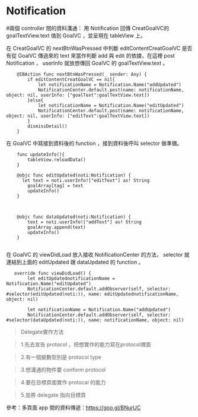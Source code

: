 # Notification
#兩個 controller 間的資料溝通： 用 Notification 回傳 CreatGoalVC的goalTextView.text 值到 GoalVC ，並呈現在 tableView 上。


在 CreatGoalVC 的 nextBtnWasPressed 中判斷 editContentCreatGoalVC 是否有從 GoalVC 傳過來的 text 來當作判斷 add 與 edit 的依據，在這裡 post Notification ， userInfo 就放想傳回 GoalVC 的 goalTextView.text 。

``` 
    @IBAction func nextBtnWasPressed(_ sender: Any) {
        if editContentCreatGoalVC == nil{
            let notificationName = Notification.Name("addUpdated")
            NotificationCenter.default.post(name: notificationName, object: nil, userInfo: ["goalText":goalTextView.text])
        }else{
            let notificationName = Notification.Name("editUpdated")
            NotificationCenter.default.post(name: notificationName, object: nil, userInfo: ["editText":goalTextView.text])
        }
        dismissDetail()
    }
``` 

在 GoalVC 中寫接到資料後的 function ，接到資料後呼叫 selector 做準備。

``` 
    func updateInfo(){
        tableView.reloadData()
    }

    @objc func editUpdated(noti:Notification) {
      let text = noti.userInfo!["editText"] as! String
        goalArray[tag] = text
        updateInfo()
    }
    
    
    
    @objc func dataUpdated(noti:Notification) {
        text = noti.userInfo!["addText"] as! String
        goalArray.append(text)
        updateInfo()
    }
    
``` 


在 GoalVC 的 viewDidLoad 放入接收 NotificationCenter 的方法， selector 就連結到上面的 editUpdated 跟 dataUpdated 的 function 。
``` 
   override func viewDidLoad() {
        let editUpdatednotificationName = Notification.Name("editUpdated")
        NotificationCenter.default.addObserver(self, selector: #selector(editUpdated(noti:)), name: editUpdatednotificationName, object: nil)
        
        let notificationName = Notification.Name("addUpdated")
        NotificationCenter.default.addObserver(self, selector: #selector(dataUpdated(noti:)), name: notificationName, object: nil)

``` 
>Delegate實作方法

>1.先去宣告 protocol ，把想實作的能力寫在protocol裡面

>2.有一個變數型別是 protocol type

>3.想溝通的物件要 conform protocol 

>4.要在目標頁面實作 protocal 的能力

>5.並將 delegate 指向目標頁


參考：多頁面 app 間的資料傳遞：https://goo.gl/BNurUC
